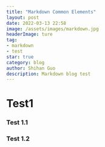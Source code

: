 ```yaml
---
title: "Markdown Common Elements"
layout: post
date: 2022-03-13 22:58
image: /assets/images/markdown.jpg
headerImage: ture
tag:
- markdown
- test
star: true
category: blog
author: Shihan Guo
description: Markdown blog test
---
```


# Test1
### Test 1.1

### Test 1.2

